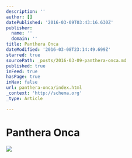 ```yaml
---
description: ''
author: []
datePublished: '2016-03-09T03:43:16.630Z'
publisher:
  name: ''
  domain: ''
title: Panthera Onca
dateModified: '2016-03-08T23:14:49.699Z'
starred: true
sourcePath: _posts/2016-03-09-panthera-onca.md
published: true
inFeed: true
hasPage: true
inNav: false
url: panthera-onca/index.html
_context: 'http://schema.org'
_type: Article

---
```

# Panthera Onca
![](https://the-grid-user-content.s3-us-west-2.amazonaws.com/03a6b904-afb2-40fc-8900-13f8a957a8f0.png)